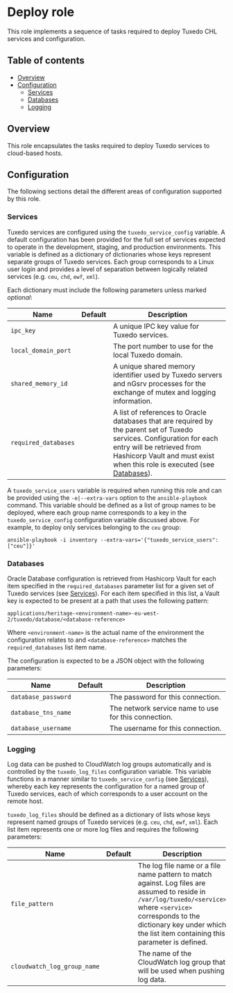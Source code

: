 # Deploy role

This role implements a sequence of tasks required to deploy Tuxedo CHL services and configuration.

## Table of contents

* [Overview][1]
* [Configuration][2]
    * [Services][3]
    * [Databases][4]
    * [Logging][5]

[1]: #overview
[2]: #configuration
[3]: #services
[4]: #databases
[5]: #logging

## Overview

This role encapsulates the tasks required to deploy Tuxedo services to cloud-based hosts.

## Configuration

The following sections detail the different areas of configuration supported by this role.

### Services

Tuxedo services are configured using the `tuxedo_service_config` variable. A default configuration has been provided for the full set of services expected to operate in the development, staging, and production environments. This variable is defined as a dictionary of dictionaries whose keys represent separate groups of Tuxedo services. Each group corresponds to a Linux user login and provides a level of separation between logically related services (e.g. `ceu`, `chd`, `ewf`, `xml`).

Each dictionary must include the following parameters unless marked _optional_:

| Name                    | Default | Description                                                                           |
|-------------------------|---------|---------------------------------------------------------------------------------------|
| `ipc_key`               |         | A unique IPC key value for Tuxedo services.                                           |
| `local_domain_port`     |         | The port number to use for the local Tuxedo domain.                                   |
| `shared_memory_id`      |         | A unique shared memory identifier used by Tuxedo servers and nGsrv processes for the exchange of mutex and logging information. |
| `required_databases`    |         | A list of references to Oracle databases that are required by the parent set of Tuxedo services. Configuration for each entry will be retrieved from Hashicorp Vault and must exist when this role is executed (see [Databases][4]). |

A `tuxedo_service_users` variable is required when running this role and can be provided using the `-e|--extra-vars` option to the `ansible-playbook` command. This variable should be defined as a list of group names to be deployed, where each group name corresponds to a key in the `tuxedo_service_config` configuration variable discussed above. For example, to deploy only services belonging to the `ceu` group:

```shell
ansible-playbook -i inventory --extra-vars='{"tuxedo_service_users": ["ceu"]}'
```

### Databases

Oracle Database configuration is retrieved from Hashicorp Vault for each item specified in the `required_databases` parameter list for a given set of Tuxedo services (see [Services][3]). For each item specified in this list, a Vault key is expected to be present at a path that uses the following pattern:

```
applications/heritage-<environment-name>-eu-west-2/tuxedo/database/<database-reference>
```

Where `<environment-name>` is the actual name of the environment the configuration relates to and `<database-reference>` matches the `required_databases` list item name.

The configuration is expected to be a JSON object with the following parameters:

| Name                    | Default | Description                                                                               |
|-------------------------|---------|-------------------------------------------------------------------------------------------|
| `database_password`     |         | The password for this connection.                                                         |
| `database_tns_name`     |         | The network service name to use for this connection.                                      |
| `database_username`     |         | The username for this connection.                                                         |

### Logging

Log data can be pushed to CloudWatch log groups automatically and is controlled by the `tuxedo_log_files` configuration variable. This variable functions in a manner similar to `tuxedo_service_config` (see [Services][3]), whereby each key represents the configuration for a named group of Tuxedo services, each of which corresponds to a user account on the remote host.

`tuxedo_log_files` should be defined as a dictionary of lists whose keys represent named groups of Tuxedo services (e.g. `ceu`, `chd`, `ewf`, `xml`). Each list item represents one or more log files and requires the following parameters:

| Name                        | Default | Description                                                                           |
|-----------------------------|---------|---------------------------------------------------------------------------------------|
| `file_pattern`              |         | The log file name or a file name pattern to match against. Log files are assumed to reside in `/var/log/tuxedo/<service>` where `<service>` corresponds to the dictionary key under which the list item containing this parameter is defined. |
| `cloudwatch_log_group_name` |         | The name of the CloudWatch log group that will be used when pushing log data.         |
